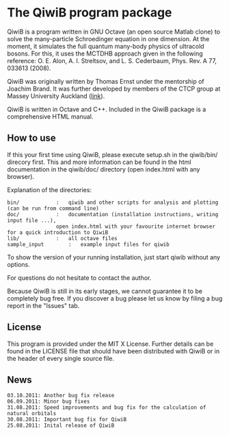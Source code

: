 # The QiwiB program package

QiwiB is a program written in GNU Octave (an open source Matlab clone) to solve the many-particle Schroedinger equation in one dimension. At the moment, it simulates the full quantum many-body physics of ultracold bosons. For this, it uses the MCTDHB approach given in the following reference:
O. E. Alon, A. I. Streltsov, and L. S. Cederbaum, Phys. Rev. A 77, 033613 (2008).

QiwiB was originally written by Thomas Ernst under the mentorship of Joachim Brand. It was further developed by members of the CTCP group at Massey University Auckland ([link](http://ctcp.massey.ac.nz/~brand)).

QiwiB is written in Octave and C++. Included in the QiwiB package is a comprehensive HTML manual.

## How to use

If this your first time using QiwiB, please execute setup.sh in the qiwib/bin/ direcory first.
This and more information can be found in the html documentation in the qiwib/doc/ directory
(open index.html with any browser).

Explanation of the directories:

	bin/			:	qiwib and other scripts for analysis and plotting (can be run from command line)
	doc/			:	documentation (installation instructions, writing input file ...),
					open index.html with your favourite internet browser for a quick introduction to QiwiB
	lib/			:	all octave files
	sample_input		:	example input files for qiwib

To show the version of your running installation, just start qiwib without any options.

For questions do not hesitate to contact the author.

Because QiwiB is still in its early stages, we cannot guarantee it to be completely bug free. If you discover a bug please let us know by filing a bug report in the "Issues" tab.

## License

This program is provided under the MIT X License. Further details can be found in the LICENSE file
that should have been distributed with QiwiB or in the header of every single source file.

## News

    03.10.2011: Another bug fix release
    06.09.2011: Minor bug fixes
    31.08.2011: Speed improvements and bug fix for the calculation of natural orbitals
    30.08.2011: Important bug fix for QiwiB
    25.08.2011: Inital release of QiwiB
